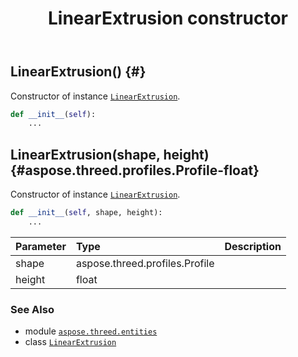 ﻿---
title: LinearExtrusion constructor
second_title: Aspose.3D for Python via .NET API References
description: 
type: docs
weight: 10
url: /python-net/aspose.threed.entities/linearextrusion/__init__/
is_root: false
---

## LinearExtrusion() {#}

Constructor of instance [`LinearExtrusion`](/3d/python-net/aspose.threed.entities/linearextrusion).



```python
def __init__(self):
    ...
```




## LinearExtrusion(shape, height) {#aspose.threed.profiles.Profile-float}

Constructor of instance [`LinearExtrusion`](/3d/python-net/aspose.threed.entities/linearextrusion).



```python
def __init__(self, shape, height):
    ...
```


| Parameter | Type | Description |
| :- | :- | :- |
| shape | aspose.threed.profiles.Profile |  |
| height | float |  |



### See Also
* module [`aspose.threed.entities`](../../)
* class [`LinearExtrusion`](/3d/python-net/aspose.threed.entities/linearextrusion)
